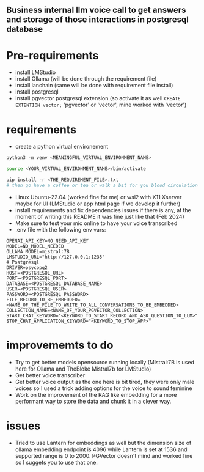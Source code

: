## Business internal llm voice call to get answers and storage of those interactions in postgresql database

# Pre-requirements
- install LMStudio
- install Ollama (will be done through the requirement file)
- install lanchain (same will be done with requirement file install)
- install postgresql
- install pgvector postgresql extension (so activate it as well  `CREATE EXTENTION vector;` 'pgvector' or 'vector', mine worked with 'vector')

# requirements
- create a python virtual environement 
```python 
python3 -m venv <MEANINGFUL_VIRTUAL_ENVIRONMENT_NAME> 
```
```bash
source <YOUR_VIRTUAL_ENVIRONMENT_NAME>/bin/activate
```
```python
pip install -r <THE_REQUIREMENT_FILE>.txt
# then go have a coffee or tea or walk a bit for you blood circulation 
```
- Linux Ubuntu-22.04 (worked fine for me) or wsl2 with X11 Xserver maybe for UI (LMStudio or app html page if we develop it further)
- install requirements and fix dependencies issues if there is any, at the moment of writing this README it was fine just like that (Feb 2024)
- Make sure to test your mic online to have your voice transcribed
- .env file with the following env vars:
```code
OPENAI_API_KEY=NO_NEED_API_KEY
MODEL=NO_MODEL_NEEDED
OLLAMA_MODEL=mistral:7B
LMSTUDIO_URL="http://127.0.0.1:1235"
# Postgresql
DRIVER=psycopg2
HOST=<POSTGRESQL_URL>
PORT=<POSTGRESQL_PORT>
DATABASE=<POSTGRESQL_DATABASE_NAME>
USER=<POSTGRESQL_USER>
PASSWORD=<POSTGRESQL_PASSWORD>
FILE_RECORD_TO_BE_EMBEDDED=<NAME_OF_THE_FILE_TO_WRITE_TO_ALL_CONVERSATIONS_TO_BE_EMBEDDED>
COLLECTION_NAME=<NAME_OF_YOUR_PGVECTOR_COLLECTION>
START_CHAT_KEYWORD="<KEYWORD_TO_START_RECORD_AND_ASK_QUESTION_TO_LLM>"
STOP_CHAT_APPLICATION_KEYWORD="<KEYWORD_TO_STOP_APP>"
```



# improvememts to do
- Try to get better models opensource running locally (Mistral:7B is used here for Ollama and TheBloke Mistral7b for LMStudio)
- Get better voice transcriber
- Get better voice output as the one here is bit tired, they were only male voices so I used a trick adding options for the voice to sound feminine
- Work on the improvement of the RAG like embedding for a more performant way to store the data and chunk it in a clever way.

# issues
- Tried to use Lantern for embeddings as well but the dimension size of ollama embedding endpoint is 4096 while Lantern is set at 1536 and supported range is 0 to 2000. PGVector doesn't mind and worked fine so I suggets you to use that one.
